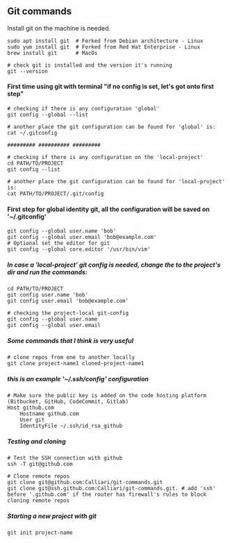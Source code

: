 ## Git commands
Install git on the machine is needed.
```
sudo apt install git  # Forked from Debian architecture - Linux
sudo yum install git  # Forked from Red Hat Enterprise - Linux
brew install git      # MacOs 
```

```
# check git is installed and the version it's running 
git --version
```

#### First time using git with terminal "if no config is set, let's got onto first step"
```
# checking if there is any configuration 'global'
git config --global --list

# another place the git configuration can be found for 'global' is:
cat ~/.gitconfig

######### ########## #########

# checking if there is any configuration on the 'local-project'
cd PATH/TO/PROJECT
git config --list

# another place the git configuration can be found for 'local-project' is:
cat PATH/TO/PROJECT/.git/config
```

#### First step for global identity git, all the configuration will be saved on '~/.gitconfig'
```
git config --global user.name 'bob'
git config --global user.email 'bob@example.com'
# Optional set the editor for git 
git config --global core.editor '/usr/bin/vim'
```
##### In case a 'local-project' git config is needed, change the to the project's dir and run the commands:
```
cd PATH/TO/PROJECT
git config user.name 'bob'
git config user.email 'bob@example.com'

# checking the project-local git-config
git config --global user.name
git config --global user.email
```

##### Some commands that I think is very useful
```
# clone repos from one to another locally
git clone project-name1 cloned-project-name1
```

##### this is an example '~/.ssh/config' configuration
```
# Make sure the public key is added on the code hosting platform (Bitbucket, GitHub, CodeCommit, Gitlab) 
Host github.com
    Hostname github.com
    User git
    IdentityFile ~/.ssh/id_rsa_github

```

##### Testing and cloning
```
# Test the SSH connection with github 
ssh -T git@github.com   
 
# Clone remote repos
git clone git@github.com:Calliari/git-commands.git      
git clone git@ssh.github.com:Calliari/git-commands.git. # add 'ssh' before '.github.com' if the router has firewall's rules to block cloning remote repos
```

##### Starting a new project with git
```
git init project-name
```


